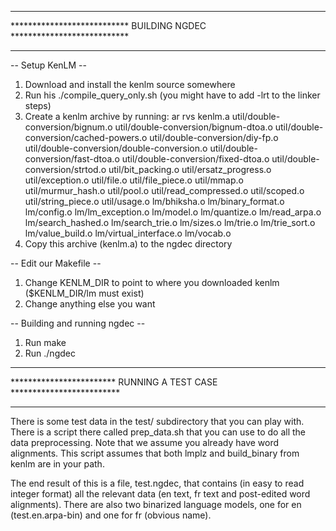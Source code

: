 **********************************************************************
*************************** BUILDING NGDEC ***************************
**********************************************************************

-- Setup KenLM --

 1. Download and install the kenlm source somewhere
 2. Run his ./compile_query_only.sh
      (you might have to add -lrt to the linker steps)
 3. Create a kenlm archive by running:
    ar rvs kenlm.a util/double-conversion/bignum.o util/double-conversion/bignum-dtoa.o util/double-conversion/cached-powers.o util/double-conversion/diy-fp.o util/double-conversion/double-conversion.o util/double-conversion/fast-dtoa.o util/double-conversion/fixed-dtoa.o util/double-conversion/strtod.o util/bit_packing.o util/ersatz_progress.o util/exception.o util/file.o util/file_piece.o util/mmap.o util/murmur_hash.o util/pool.o util/read_compressed.o util/scoped.o util/string_piece.o util/usage.o lm/bhiksha.o lm/binary_format.o lm/config.o lm/lm_exception.o lm/model.o lm/quantize.o lm/read_arpa.o lm/search_hashed.o lm/search_trie.o lm/sizes.o lm/trie.o lm/trie_sort.o lm/value_build.o lm/virtual_interface.o lm/vocab.o
 4. Copy this archive (kenlm.a) to the ngdec directory

-- Edit our Makefile --

 1. Change KENLM_DIR to point to where you downloaded kenlm
      ($KENLM_DIR/lm must exist)
 2. Change anything else you want

-- Building and running ngdec --

 1. Run make
 2. Run ./ngdec

**********************************************************************
************************ RUNNING A TEST CASE *************************
**********************************************************************

There is some test data in the test/ subdirectory that you can play
with. There is a script there called prep_data.sh that you can use to
do all the data preprocessing. Note that we assume you already have
word alignments. This script assumes that both lmplz and build_binary
from kenlm are in your path.

The end result of this is a file, test.ngdec, that contains (in easy
to read integer format) all the relevant data (en text, fr text and
post-edited word alignments). There are also two binarized language
models, one for en (test.en.arpa-bin) and one for fr (obvious name).



